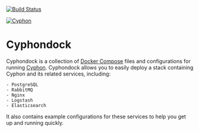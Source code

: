 [![Build Status](https://travis-ci.org/dunbarcyber/cyphondock.svg?branch=master)](https://travis-ci.org/dunbarcyber/cyphondock)

[![Cyphon](https://github.com/dunbarcyber/cyphondock/blob/master/docs/source/_static/images/cyphondock-logo.png)](https://cyphon.io)

# Cyphondock

Cyphondock is a collection of [Docker Compose](https://docs.docker.com/compose/) files
and configurations for running [Cyphon](https://github.com/dunbarcyber/cyphon). Cyphondock allows you to easily deploy a stack containing Cyphon and its related services, including:

    - PostgreSQL
    - RabbitMQ
    - Nginx
    - Logstash
    - Elasticsearch

It also contains example configurations for these services to help you get up and running quickly.
